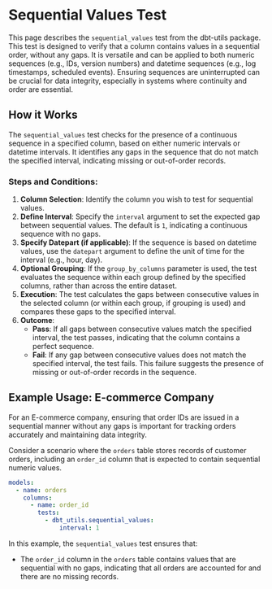 # Sequential Values Test

This page describes the `sequential_values` test from the dbt-utils package. This test is designed to verify that a column contains values in a sequential order, without any gaps. It is versatile and can be applied to both numeric sequences (e.g., IDs, version numbers) and datetime sequences (e.g., log timestamps, scheduled events). Ensuring sequences are uninterrupted can be crucial for data integrity, especially in systems where continuity and order are essential.

## How it Works

The `sequential_values` test checks for the presence of a continuous sequence in a specified column, based on either numeric intervals or datetime intervals. It identifies any gaps in the sequence that do not match the specified interval, indicating missing or out-of-order records.

### Steps and Conditions:

1. **Column Selection**: Identify the column you wish to test for sequential values.
2. **Define Interval**: Specify the `interval` argument to set the expected gap between sequential values. The default is `1`, indicating a continuous sequence with no gaps.
3. **Specify Datepart (if applicable)**: If the sequence is based on datetime values, use the `datepart` argument to define the unit of time for the interval (e.g., hour, day).
4. **Optional Grouping**: If the `group_by_columns` parameter is used, the test evaluates the sequence within each group defined by the specified columns, rather than across the entire dataset.
5. **Execution**: The test calculates the gaps between consecutive values in the selected column (or within each group, if grouping is used) and compares these gaps to the specified interval.
6. **Outcome**:
   - **Pass**: If all gaps between consecutive values match the specified interval, the test passes, indicating that the column contains a perfect sequence.
   - **Fail**: If any gap between consecutive values does not match the specified interval, the test fails. This failure suggests the presence of missing or out-of-order records in the sequence.

## Example Usage: E-commerce Company

For an E-commerce company, ensuring that order IDs are issued in a sequential manner without any gaps is important for tracking orders accurately and maintaining data integrity.

Consider a scenario where the `orders` table stores records of customer orders, including an `order_id` column that is expected to contain sequential numeric values.

```yml
models:
  - name: orders
    columns:
      - name: order_id
        tests:
          - dbt_utils.sequential_values:
              interval: 1
```

In this example, the `sequential_values` test ensures that:
- The `order_id` column in the `orders` table contains values that are sequential with no gaps, indicating that all orders are accounted for and there are no missing records.